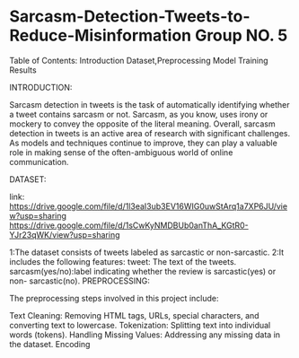 # Sarcasm-Detection-Tweets-to-Reduce-Misinformation Group NO. 5

Table of Contents: Introduction Dataset,Preprocessing Model Training Results

INTRODUCTION:

Sarcasm detection in tweets is the task of automatically identifying whether a tweet contains sarcasm or not.  Sarcasm, as you know, uses irony or mockery to convey the opposite of the literal meaning.
Overall, sarcasm detection in tweets is an active area of research with significant challenges. As models and techniques continue to improve, they can play a valuable role in making sense of the often-ambiguous world of online communication.

DATASET:

link: https://drive.google.com/file/d/1l3eaI3ub3EV16WIG0uwStArq1a7XP6JU/view?usp=sharing
https://drive.google.com/file/d/1sCwKyNMDBUb0anThA_KGtR0-YJr23qWK/view?usp=sharing

1:The dataset consists of tweets labeled as sarcastic or non-sarcastic.
2:It includes the following features:
  tweet: The text of the tweets.
  sarcasm(yes/no):label indicating whether the review is sarcastic(yes) or non- 
                  sarcastic(no).
PREPROCESSING:

The preprocessing steps involved in this project include:

Text Cleaning: 
Removing HTML tags, URLs, special characters, and converting text to lowercase.
Tokenization:
Splitting text into individual words (tokens).
Handling Missing Values:
Addressing any missing data in the dataset.
Encoding
